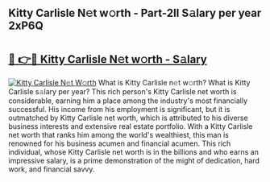 ## Kitty Carlisle N𝚎t w𝚘rth - Part-2II S𝚊lary per year 2xP6Q

# <h2><a href="http://gc48on.nevu.top/?p=Kitty+Carlisle">🔗 👉🔴 Kitty Carlisle N𝚎t w𝚘rth - S𝚊lary</a></h2>

[![Kitty Carlisle N𝚎t W𝚘rth](https://i.imgur.com/Oavwk0R.jpeg)](http://gc48on.nevu.top/?p=Kitty+Carlisle)
What is Kitty Carlisle n𝚎t w𝚘rth? What is Kitty Carlisle s𝚊lary per year?
This rich person's Kitty Carlisle net worth is considerable, earning him a place among the industry's most financially successful. His income from his employment is significant, but it is outmatched by Kitty Carlisle net worth, which is attributed to his diverse business interests and extensive real estate portfolio. With a Kitty Carlisle net worth that ranks him among the world's wealthiest, this man is renowned for his business acumen and financial acumen. This rich individual, whose Kitty Carlisle net worth is in the billions and who earns an impressive salary, is a prime demonstration of the might of dedication, hard work, and financial savvy.
